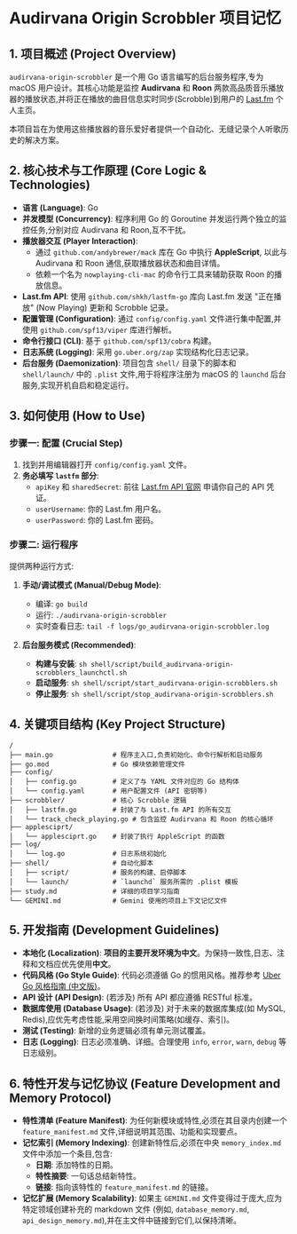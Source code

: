 # Audirvana Origin Scrobbler 项目记忆

## 1. 项目概述 (Project Overview)

`audirvana-origin-scrobbler` 是一个用 Go 语言编写的后台服务程序,专为 macOS 用户设计。其核心功能是监控 **Audirvana** 和 **Roon** 两款高品质音乐播放器的播放状态,并将正在播放的曲目信息实时同步(Scrobble)到用户的 [Last.fm](https://www.last.fm/) 个人主页。

本项目旨在为使用这些播放器的音乐爱好者提供一个自动化、无缝记录个人听歌历史的解决方案。

## 2. 核心技术与工作原理 (Core Logic & Technologies)

*   **语言 (Language)**: Go
*   **并发模型 (Concurrency)**: 程序利用 Go 的 Goroutine 并发运行两个独立的监控任务,分别对应 Audirvana 和 Roon,互不干扰。
*   **播放器交互 (Player Interaction)**:
    *   通过 `github.com/andybrewer/mack` 库在 Go 中执行 **AppleScript**, 以此与 Audirvana 和 Roon 通信,获取播放器状态和曲目详情。
    *   依赖一个名为 `nowplaying-cli-mac` 的命令行工具来辅助获取 Roon 的播放信息。
*   **Last.fm API**: 使用 `github.com/shkh/lastfm-go` 库向 Last.fm 发送 "正在播放" (Now Playing) 更新和 Scrobble 记录。
*   **配置管理 (Configuration)**: 通过 `config/config.yaml` 文件进行集中配置,并使用 `github.com/spf13/viper` 库进行解析。
*   **命令行接口 (CLI)**: 基于 `github.com/spf13/cobra` 构建。
*   **日志系统 (Logging)**: 采用 `go.uber.org/zap` 实现结构化日志记录。
*   **后台服务 (Daemonization)**: 项目包含 `shell/` 目录下的脚本和 `shell/launch/` 中的 `.plist` 文件,用于将程序注册为 macOS 的 `launchd` 后台服务,实现开机自启和稳定运行。

## 3. 如何使用 (How to Use)

### 步骤一: 配置 (Crucial Step)

1.  找到并用编辑器打开 `config/config.yaml` 文件。
2.  **务必填写 `lastfm` 部分**:
    *   `apiKey` 和 `sharedSecret`: 前往 [Last.fm API 官网](https://www.last.fm/api/account/create) 申请你自己的 API 凭证。
    *   `userUsername`: 你的 Last.fm 用户名。
    *   `userPassword`: 你的 Last.fm 密码。

### 步骤二: 运行程序

提供两种运行方式:

1.  **手动/调试模式 (Manual/Debug Mode)**:
    *   编译: `go build`
    *   运行: `./audirvana-origin-scrobbler`
    *   实时查看日志: `tail -f logs/go_audirvana-origin-scrobbler.log`

2.  **后台服务模式 (Recommended)**:
    *   **构建与安装**: `sh shell/script/build_audirvana-origin-scrobblers_launchctl.sh`
    *   **启动服务**: `sh shell/script/start_audirvana-origin-scrobblers.sh`
    *   **停止服务**: `sh shell/script/stop_audirvana-origin-scrobblers.sh`

## 4. 关键项目结构 (Key Project Structure)

```
/
├── main.go               # 程序主入口,负责初始化、命令行解析和启动服务
├── go.mod                # Go 模块依赖管理文件
├── config/
│   ├── config.go         # 定义了与 YAML 文件对应的 Go 结构体
│   └── config.yaml       # 用户配置文件 (API 密钥等)
├── scrobbler/            # 核心 Scrobble 逻辑
│   ├── lastfm.go         # 封装了与 Last.fm API 的所有交互
│   └── track_check_playing.go # 包含监控 Audirvana 和 Roon 的核心循环
├── applesciprt/
│   └── applesciprt.go    # 封装了执行 AppleScript 的函数
├── log/
│   └── log.go            # 日志系统初始化
├── shell/                # 自动化脚本
│   ├── script/           # 服务的构建、启停脚本
│   └── launch/           # `launchd` 服务所需的 .plist 模板
├── study.md              # 详细的项目学习指南
└── GEMINI.md             # Gemini 使用的项目上下文记忆文件
```

## 5. 开发指南 (Development Guidelines)

*   **本地化 (Localization)**: **项目的主要开发环境为中文**。为保持一致性,日志、注释和文档应优先使用**中文**。
*   **代码风格 (Go Style Guide)**: 代码必须遵循 Go 的惯用风格。推荐参考 [Uber Go 风格指南 (中文版)](https://github.com/xxjwxc/uber_go_guide_cn/blob/master/README.md)。
*   **API 设计 (API Design)**: (若涉及) 所有 API 都应遵循 RESTful 标准。
*   **数据库使用 (Database Usage)**: (若涉及) 对于未来的数据库集成(如 MySQL, Redis),应优先考虑性能,采用空间换时间策略(如缓存、索引)。
*   **测试 (Testing)**: 新增的业务逻辑必须有单元测试覆盖。
*   **日志 (Logging)**: 日志必须准确、详细。合理使用 `info`, `error`, `warn`, `debug` 等日志级别。

## 6. 特性开发与记忆协议 (Feature Development and Memory Protocol)

*   **特性清单 (Feature Manifest)**: 为任何新模块或特性,必须在其目录内创建一个 `feature_manifest.md` 文件,详细说明其范围、功能和实现要点。
*   **记忆索引 (Memory Indexing)**: 创建新特性后,必须在中央 `memory_index.md` 文件中添加一个条目,包含:
    *   **日期**: 添加特性的日期。
    *   **特性摘要**: 一句话总结新特性。
    *   **链接**: 指向该特性的 `feature_manifest.md` 的链接。
*   **记忆扩展 (Memory Scalability)**: 如果主 `GEMINI.md` 文件变得过于庞大,应为特定领域创建补充的 markdown 文件 (例如, `database_memory.md`, `api_design_memory.md`),并在主文件中链接到它们,以保持清晰。